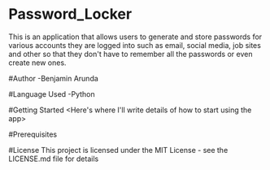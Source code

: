 # Password_Locker

This is an application that allows users to generate and store passwords for various accounts they are logged into such as email, social media, job sites and other so that they don't have to remember all the passwords or even create new ones. 

#Author 
    -Benjamin Arunda

#Language Used
    -Python
    
#Getting Started
     <Here's where I'll write details of how to start using the app>

#Prerequisites
   <What users must have to install the Password_Locker>
    
#License
This project is licensed under the MIT License - see the LICENSE.md file for details


